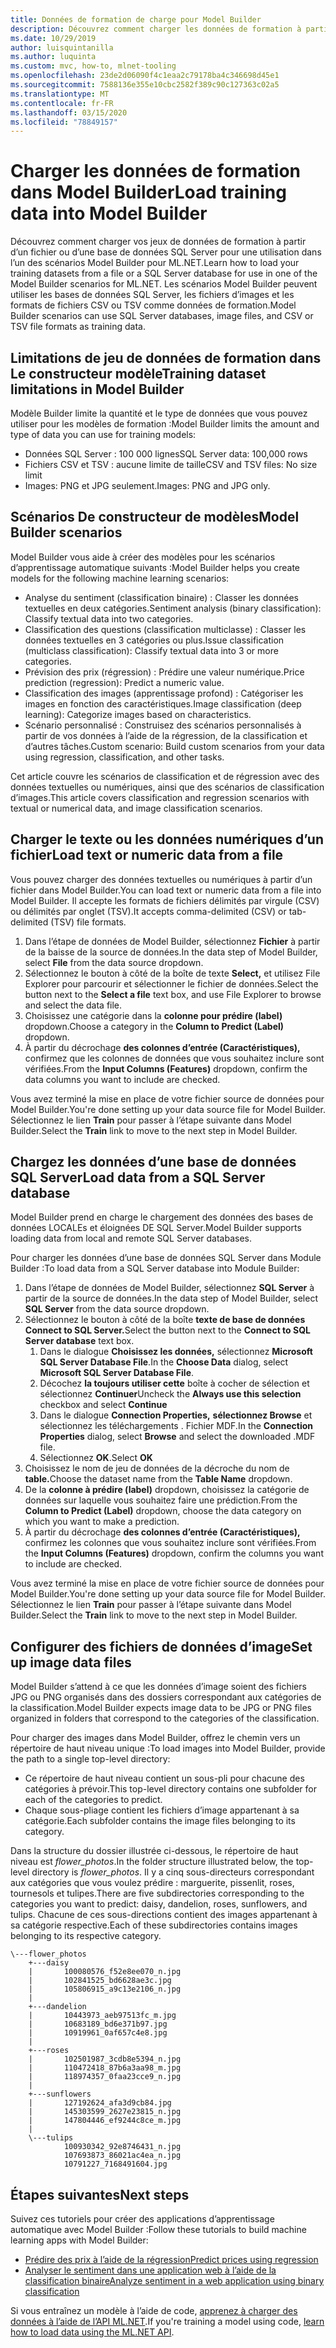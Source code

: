 ```yaml
---
title: Données de formation de charge pour Model Builder
description: Découvrez comment charger les données de formation à partir d’une base de données SQL Server ou d’un fichier à utiliser dans l’un des scénarios Model Builder pour ML.NET.
ms.date: 10/29/2019
author: luisquintanilla
ms.author: luquinta
ms.custom: mvc, how-to, mlnet-tooling
ms.openlocfilehash: 23de2d06090f4c1eaa2c79178ba4c346698d45e1
ms.sourcegitcommit: 7588136e355e10cbc2582f389c90c127363c02a5
ms.translationtype: MT
ms.contentlocale: fr-FR
ms.lasthandoff: 03/15/2020
ms.locfileid: "78849157"
---
```

# <a name="load-training-data-into-model-builder"></a><span data-ttu-id="f2444-103">Charger les données de formation dans Model Builder</span><span class="sxs-lookup"><span data-stu-id="f2444-103">Load training data into Model Builder</span></span>

<span data-ttu-id="f2444-104">Découvrez comment charger vos jeux de données de formation à partir d’un fichier ou d’une base de données SQL Server pour une utilisation dans l’un des scénarios Model Builder pour ML.NET.</span><span class="sxs-lookup"><span data-stu-id="f2444-104">Learn how to load your training datasets from a file or a SQL Server database for use in one of the Model Builder scenarios for ML.NET.</span></span> <span data-ttu-id="f2444-105">Les scénarios Model Builder peuvent utiliser les bases de données SQL Server, les fichiers d’images et les formats de fichiers CSV ou TSV comme données de formation.</span><span class="sxs-lookup"><span data-stu-id="f2444-105">Model Builder scenarios can use SQL Server databases, image files, and CSV or TSV file formats as training data.</span></span>

## <a name="training-dataset-limitations-in-model-builder"></a><span data-ttu-id="f2444-106">Limitations de jeu de données de formation dans Le constructeur modèle</span><span class="sxs-lookup"><span data-stu-id="f2444-106">Training dataset limitations in Model Builder</span></span>

<span data-ttu-id="f2444-107">Modèle Builder limite la quantité et le type de données que vous pouvez utiliser pour les modèles de formation :</span><span class="sxs-lookup"><span data-stu-id="f2444-107">Model Builder limits the amount and type of data you can use for training models:</span></span>

- <span data-ttu-id="f2444-108">Données SQL Server : 100 000 lignes</span><span class="sxs-lookup"><span data-stu-id="f2444-108">SQL Server data: 100,000 rows</span></span>
- <span data-ttu-id="f2444-109">Fichiers CSV et TSV : aucune limite de taille</span><span class="sxs-lookup"><span data-stu-id="f2444-109">CSV and TSV files: No size limit</span></span>
- <span data-ttu-id="f2444-110">Images: PNG et JPG seulement.</span><span class="sxs-lookup"><span data-stu-id="f2444-110">Images: PNG and JPG only.</span></span>

## <a name="model-builder-scenarios"></a><span data-ttu-id="f2444-111">Scénarios De constructeur de modèles</span><span class="sxs-lookup"><span data-stu-id="f2444-111">Model Builder scenarios</span></span>

<span data-ttu-id="f2444-112">Model Builder vous aide à créer des modèles pour les scénarios d’apprentissage automatique suivants :</span><span class="sxs-lookup"><span data-stu-id="f2444-112">Model Builder helps you create models for the following machine learning scenarios:</span></span>

- <span data-ttu-id="f2444-113">Analyse du sentiment (classification binaire) : Classer les données textuelles en deux catégories.</span><span class="sxs-lookup"><span data-stu-id="f2444-113">Sentiment analysis (binary classification): Classify textual data into two categories.</span></span>
- <span data-ttu-id="f2444-114">Classification des questions (classification multiclasse) : Classer les données textuelles en 3 catégories ou plus.</span><span class="sxs-lookup"><span data-stu-id="f2444-114">Issue classification (multiclass classification): Classify textual data into 3 or more categories.</span></span>
- <span data-ttu-id="f2444-115">Prévision des prix (régression) : Prédire une valeur numérique.</span><span class="sxs-lookup"><span data-stu-id="f2444-115">Price prediction (regression): Predict a numeric value.</span></span>
- <span data-ttu-id="f2444-116">Classification des images (apprentissage profond) : Catégoriser les images en fonction des caractéristiques.</span><span class="sxs-lookup"><span data-stu-id="f2444-116">Image classification (deep learning): Categorize images based on characteristics.</span></span>
- <span data-ttu-id="f2444-117">Scénario personnalisé : Construisez des scénarios personnalisés à partir de vos données à l’aide de la régression, de la classification et d’autres tâches.</span><span class="sxs-lookup"><span data-stu-id="f2444-117">Custom scenario: Build custom scenarios from your data using regression, classification, and other tasks.</span></span>

<span data-ttu-id="f2444-118">Cet article couvre les scénarios de classification et de régression avec des données textuelles ou numériques, ainsi que des scénarios de classification d’images.</span><span class="sxs-lookup"><span data-stu-id="f2444-118">This article covers classification and regression scenarios with textual or numerical data, and image classification scenarios.</span></span>

## <a name="load-text-or-numeric-data-from-a-file"></a><span data-ttu-id="f2444-119">Charger le texte ou les données numériques d’un fichier</span><span class="sxs-lookup"><span data-stu-id="f2444-119">Load text or numeric data from a file</span></span>

<span data-ttu-id="f2444-120">Vous pouvez charger des données textuelles ou numériques à partir d’un fichier dans Model Builder.</span><span class="sxs-lookup"><span data-stu-id="f2444-120">You can load text or numeric data from a file into Model Builder.</span></span> <span data-ttu-id="f2444-121">Il accepte les formats de fichiers délimités par virgule (CSV) ou délimités par onglet (TSV).</span><span class="sxs-lookup"><span data-stu-id="f2444-121">It accepts comma-delimited (CSV) or tab-delimited (TSV) file formats.</span></span>

1. <span data-ttu-id="f2444-122">Dans l’étape de données de Model Builder, sélectionnez **Fichier** à partir de la baisse de la source de données.</span><span class="sxs-lookup"><span data-stu-id="f2444-122">In the data step of Model Builder, select **File** from the data source dropdown.</span></span>
2. <span data-ttu-id="f2444-123">Sélectionnez le bouton à côté de la boîte de texte **Select,** et utilisez File Explorer pour parcourir et sélectionner le fichier de données.</span><span class="sxs-lookup"><span data-stu-id="f2444-123">Select the button next to the **Select a file** text box, and use File Explorer to browse and select the data file.</span></span>
3. <span data-ttu-id="f2444-124">Choisissez une catégorie dans la **colonne pour prédire (label)** dropdown.</span><span class="sxs-lookup"><span data-stu-id="f2444-124">Choose a category in the **Column to Predict (Label)** dropdown.</span></span>
4. <span data-ttu-id="f2444-125">À partir du décrochage **des colonnes d’entrée (Caractéristiques),** confirmez que les colonnes de données que vous souhaitez inclure sont vérifiées.</span><span class="sxs-lookup"><span data-stu-id="f2444-125">From the **Input Columns (Features)** dropdown, confirm the data columns you want to include are checked.</span></span>

<span data-ttu-id="f2444-126">Vous avez terminé la mise en place de votre fichier source de données pour Model Builder.</span><span class="sxs-lookup"><span data-stu-id="f2444-126">You're done setting up your data source file for Model Builder.</span></span> <span data-ttu-id="f2444-127">Sélectionnez le lien **Train** pour passer à l’étape suivante dans Model Builder.</span><span class="sxs-lookup"><span data-stu-id="f2444-127">Select the **Train** link to move to the next step in Model Builder.</span></span>

## <a name="load-data-from-a-sql-server-database"></a><span data-ttu-id="f2444-128">Chargez les données d’une base de données SQL Server</span><span class="sxs-lookup"><span data-stu-id="f2444-128">Load data from a SQL Server database</span></span>

<span data-ttu-id="f2444-129">Model Builder prend en charge le chargement des données des bases de données LOCALEs et éloignées DE SQL Server.</span><span class="sxs-lookup"><span data-stu-id="f2444-129">Model Builder supports loading data from local and remote SQL Server databases.</span></span>

<span data-ttu-id="f2444-130">Pour charger les données d’une base de données SQL Server dans Module Builder :</span><span class="sxs-lookup"><span data-stu-id="f2444-130">To load data from a SQL Server database into Module Builder:</span></span>

1. <span data-ttu-id="f2444-131">Dans l’étape de données de Model Builder, sélectionnez **SQL Server** à partir de la source de données.</span><span class="sxs-lookup"><span data-stu-id="f2444-131">In the data step of Model Builder, select **SQL Server** from the data source dropdown.</span></span>
1. <span data-ttu-id="f2444-132">Sélectionnez le bouton à côté de la boîte **texte de base de données Connect to SQL Server.**</span><span class="sxs-lookup"><span data-stu-id="f2444-132">Select the button next to the **Connect to SQL Server database** text box.</span></span>
    1. <span data-ttu-id="f2444-133">Dans le dialogue **Choisissez les données,** sélectionnez **Microsoft SQL Server Database File**.</span><span class="sxs-lookup"><span data-stu-id="f2444-133">In the **Choose Data** dialog, select **Microsoft SQL Server Database File**.</span></span>
    1. <span data-ttu-id="f2444-134">Décochez **la toujours utiliser cette** boîte à cocher de sélection et sélectionnez **Continuer**</span><span class="sxs-lookup"><span data-stu-id="f2444-134">Uncheck the **Always use this selection** checkbox and select **Continue**</span></span>
    1. <span data-ttu-id="f2444-135">Dans le dialogue **Connection Properties,** **sélectionnez Browse** et sélectionnez les téléchargements . Fichier MDF.</span><span class="sxs-lookup"><span data-stu-id="f2444-135">In the **Connection Properties** dialog, select **Browse** and select the downloaded .MDF file.</span></span>
    1. <span data-ttu-id="f2444-136">Sélectionnez **OK**.</span><span class="sxs-lookup"><span data-stu-id="f2444-136">Select **OK**</span></span>
1. <span data-ttu-id="f2444-137">Choisissez le nom de jeu de données de la décroche du nom de **table.**</span><span class="sxs-lookup"><span data-stu-id="f2444-137">Choose the dataset name from the **Table Name** dropdown.</span></span>
1. <span data-ttu-id="f2444-138">De la **colonne à prédire (label)** dropdown, choisissez la catégorie de données sur laquelle vous souhaitez faire une prédiction.</span><span class="sxs-lookup"><span data-stu-id="f2444-138">From the **Column to Predict (Label)** dropdown, choose the data category on which you want to make a prediction.</span></span>
1. <span data-ttu-id="f2444-139">À partir du décrochage **des colonnes d’entrée (Caractéristiques),** confirmez les colonnes que vous souhaitez inclure sont vérifiées.</span><span class="sxs-lookup"><span data-stu-id="f2444-139">From the **Input Columns (Features)** dropdown, confirm the columns you want to include are checked.</span></span>

<span data-ttu-id="f2444-140">Vous avez terminé la mise en place de votre fichier source de données pour Model Builder.</span><span class="sxs-lookup"><span data-stu-id="f2444-140">You're done setting up your data source file for Model Builder.</span></span> <span data-ttu-id="f2444-141">Sélectionnez le lien **Train** pour passer à l’étape suivante dans Model Builder.</span><span class="sxs-lookup"><span data-stu-id="f2444-141">Select the **Train** link to move to the next step in Model Builder.</span></span>

## <a name="set-up-image-data-files"></a><span data-ttu-id="f2444-142">Configurer des fichiers de données d’image</span><span class="sxs-lookup"><span data-stu-id="f2444-142">Set up image data files</span></span>

<span data-ttu-id="f2444-143">Model Builder s’attend à ce que les données d’image soient des fichiers JPG ou PNG organisés dans des dossiers correspondant aux catégories de la classification.</span><span class="sxs-lookup"><span data-stu-id="f2444-143">Model Builder expects image data to be JPG or PNG files organized in folders that correspond to the categories of the classification.</span></span>

<span data-ttu-id="f2444-144">Pour charger des images dans Model Builder, offrez le chemin vers un répertoire de haut niveau unique :</span><span class="sxs-lookup"><span data-stu-id="f2444-144">To load images into Model Builder, provide the path to a single top-level directory:</span></span>

- <span data-ttu-id="f2444-145">Ce répertoire de haut niveau contient un sous-pli pour chacune des catégories à prévoir.</span><span class="sxs-lookup"><span data-stu-id="f2444-145">This top-level directory contains one subfolder for each of the categories to predict.</span></span>
- <span data-ttu-id="f2444-146">Chaque sous-pliage contient les fichiers d’image appartenant à sa catégorie.</span><span class="sxs-lookup"><span data-stu-id="f2444-146">Each subfolder contains the image files belonging to its category.</span></span>

<span data-ttu-id="f2444-147">Dans la structure du dossier illustrée ci-dessous, le répertoire de haut niveau est *flower_photos*.</span><span class="sxs-lookup"><span data-stu-id="f2444-147">In the folder structure illustrated below, the top-level directory is *flower_photos*.</span></span> <span data-ttu-id="f2444-148">Il y a cinq sous-directeurs correspondant aux catégories que vous voulez prédire : marguerite, pissenlit, roses, tournesols et tulipes.</span><span class="sxs-lookup"><span data-stu-id="f2444-148">There are five subdirectories corresponding to the categories you want to predict: daisy, dandelion, roses, sunflowers, and tulips.</span></span> <span data-ttu-id="f2444-149">Chacune de ces sous-directions contient des images appartenant à sa catégorie respective.</span><span class="sxs-lookup"><span data-stu-id="f2444-149">Each of these subdirectories contains images belonging to its respective category.</span></span>

```text
\---flower_photos
    +---daisy
    |       100080576_f52e8ee070_n.jpg
    |       102841525_bd6628ae3c.jpg
    |       105806915_a9c13e2106_n.jpg
    |
    +---dandelion
    |       10443973_aeb97513fc_m.jpg
    |       10683189_bd6e371b97.jpg
    |       10919961_0af657c4e8.jpg
    |
    +---roses
    |       102501987_3cdb8e5394_n.jpg
    |       110472418_87b6a3aa98_m.jpg
    |       118974357_0faa23cce9_n.jpg
    |
    +---sunflowers
    |       127192624_afa3d9cb84.jpg
    |       145303599_2627e23815_n.jpg
    |       147804446_ef9244c8ce_m.jpg
    |
    \---tulips
            100930342_92e8746431_n.jpg
            107693873_86021ac4ea_n.jpg
            10791227_7168491604.jpg
```

## <a name="next-steps"></a><span data-ttu-id="f2444-150">Étapes suivantes</span><span class="sxs-lookup"><span data-stu-id="f2444-150">Next steps</span></span>

<span data-ttu-id="f2444-151">Suivez ces tutoriels pour créer des applications d’apprentissage automatique avec Model Builder :</span><span class="sxs-lookup"><span data-stu-id="f2444-151">Follow these tutorials to build machine learning apps with Model Builder:</span></span>

- [<span data-ttu-id="f2444-152">Prédire des prix à l’aide de la régression</span><span class="sxs-lookup"><span data-stu-id="f2444-152">Predict prices using regression</span></span>](../tutorials/predict-prices-with-model-builder.md)
- [<span data-ttu-id="f2444-153">Analyser le sentiment dans une application web à l’aide de la classification binaire</span><span class="sxs-lookup"><span data-stu-id="f2444-153">Analyze sentiment in a web application using binary classification</span></span>](../tutorials/sentiment-analysis-model-builder.md )

<span data-ttu-id="f2444-154">Si vous entraînez un modèle à l’aide de code, [apprenez à charger des données à l’aide de l’API ML.NET](load-data-ml-net.md).</span><span class="sxs-lookup"><span data-stu-id="f2444-154">If you're training a model using code, [learn how to load data using the ML.NET API](load-data-ml-net.md).</span></span>
